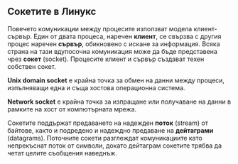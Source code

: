 ## Сокетите в Линукс

Повечето комуникации между процесите използват модела клиент-сървър. Един от двата процеса, наречен **клиент**, се свързва с другия процес наречен **сървър**, обикновено с искане за информация. Всяка страна на тази вдупосочна комуникация може да бъде представена чрез **сокет** (socket). Процесите клиент и сървър създават техен собствен сокет.

**Unix domain socket** е крайна точка за обмен на данни между процеси, изпълняващи една и съща хостова операционна система.

**Network socket** е крайна точка за изпращане или получаване на данни в рамките на хост от компютърната мрежа.

Сокетите поддържат предаването на надежден **поток** (stream) от байтове, както и подредено и надеждно предаване на **дейтаграми** (datagrams). Поточните сокети разглеждат комуникациите като непрекъснат поток от символи, докато дейтаграм сокетите трябва да четат целите съобщения наведнъж.